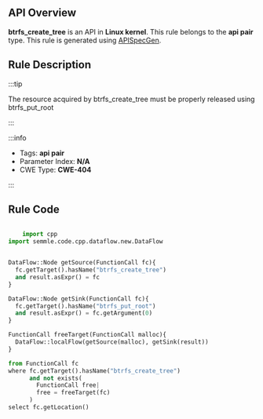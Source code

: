 ---
---


## API Overview
**btrfs_create_tree** is an API in **Linux kernel**. This rule belongs to the **api pair** type. This rule is generated using [APISpecGen](../../tools/APISpecGen).
## Rule Description

:::tip

The resource acquired by btrfs_create_tree must be properly released using btrfs_put_root

:::

:::info

- Tags: **api pair**
- Parameter Index: **N/A**
- CWE Type: **CWE-404**

:::

## Rule Code
```python

    import cpp
import semmle.code.cpp.dataflow.new.DataFlow


DataFlow::Node getSource(FunctionCall fc){
  fc.getTarget().hasName("btrfs_create_tree")
  and result.asExpr() = fc
}

DataFlow::Node getSink(FunctionCall fc){
  fc.getTarget().hasName("btrfs_put_root")
  and result.asExpr() = fc.getArgument(0)
}

FunctionCall freeTarget(FunctionCall malloc){
  DataFlow::localFlow(getSource(malloc), getSink(result))
}

from FunctionCall fc
where fc.getTarget().hasName("btrfs_create_tree")
      and not exists(
        FunctionCall free| 
        free = freeTarget(fc)
      )
select fc.getLocation()

    
```